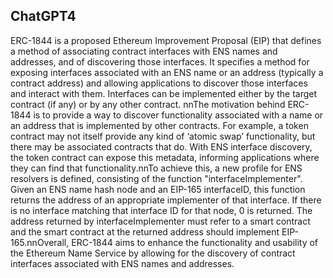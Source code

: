 ## ChatGPT4

ERC-1844 is a proposed Ethereum Improvement Proposal (EIP) that defines a method of associating contract interfaces with ENS names and addresses, and of discovering those interfaces. It specifies a method for exposing interfaces associated with an ENS name or an address (typically a contract address) and allowing applications to discover those interfaces and interact with them. Interfaces can be implemented either by the target contract (if any) or by any other contract. nnThe motivation behind ERC-1844 is to provide a way to discover functionality associated with a name or an address that is implemented by other contracts. For example, a token contract may not itself provide any kind of ‘atomic swap’ functionality, but there may be associated contracts that do. With ENS interface discovery, the token contract can expose this metadata, informing applications where they can find that functionality.nnTo achieve this, a new profile for ENS resolvers is defined, consisting of the function "interfaceImplementer". Given an ENS name hash node and an EIP-165 interfaceID, this function returns the address of an appropriate implementer of that interface. If there is no interface matching that interface ID for that node, 0 is returned. The address returned by interfaceImplementer must refer to a smart contract and the smart contract at the returned address should implement EIP-165.nnOverall, ERC-1844 aims to enhance the functionality and usability of the Ethereum Name Service by allowing for the discovery of contract interfaces associated with ENS names and addresses.
